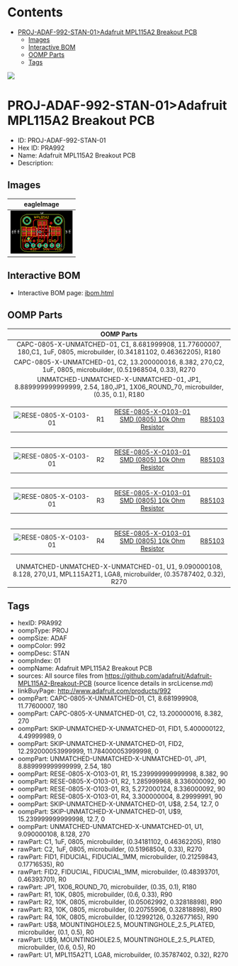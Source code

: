 



Contents
========

* [PROJ-ADAF-992-STAN-01>Adafruit MPL115A2 Breakout PCB](#proj-adaf-992-stan-01adafruit-mpl115a2-breakout-pcb)
	* [Images](#images)
	* [Interactive BOM](#interactive-bom)
	* [OOMP Parts](#oomp-parts)
	* [Tags](#tags)
  
![][im]
# PROJ-ADAF-992-STAN-01>Adafruit MPL115A2 Breakout PCB

- ID: PROJ-ADAF-992-STAN-01
- Hex ID: PRA992
- Name: Adafruit MPL115A2 Breakout PCB
- Description: 

## Images
  
  

|eagleImage|
| :---: |
|[![eagleImage](eagleImage_140.png)](eagleImage_600.png)|

## Interactive BOM

- Interactive BOM page: [ibom.html](kicad/bom/ibom.html)

## OOMP Parts
  

|OOMP Parts|
| :---: |
|CAPC-0805-X-UNMATCHED-01, C1, 8.681999908, 11.77600007, 180,C1, 1uF, 0805, microbuilder, (0.34181102, 0.46362205), R180|
|CAPC-0805-X-UNMATCHED-01, C2, 13.200000016, 8.382, 270,C2, 1uF, 0805, microbuilder, (0.51968504, 0.33), R270|
|UNMATCHED-UNMATCHED-X-UNMATCHED-01, JP1, 8.889999999999999, 2.54, 180,JP1, 1X06_ROUND_70, microbuilder, (0.35, 0.1), R180|
|<table><tr><td>![RESE-0805-X-O103-01](https://raw.githubusercontent.com/oomlout/oomlout_OOMP_parts/main/RESE-0805-X-O103-01/image_140.jpg)</td><td> R1</td><td>[RESE-0805-X-O103-01<br>SMD (0805) 10k Ohm Resistor](https://github.com/oomlout/oomlout_OOMP_parts/tree/main/RESE-0805-X-O103-01/)</td><td>[R85103](https://github.com/oomlout/oomlout_OOMP_parts/tree/main/RESE-0805-X-O103-01/)</td></tr></table>|
|<table><tr><td>![RESE-0805-X-O103-01](https://raw.githubusercontent.com/oomlout/oomlout_OOMP_parts/main/RESE-0805-X-O103-01/image_140.jpg)</td><td> R2</td><td>[RESE-0805-X-O103-01<br>SMD (0805) 10k Ohm Resistor](https://github.com/oomlout/oomlout_OOMP_parts/tree/main/RESE-0805-X-O103-01/)</td><td>[R85103](https://github.com/oomlout/oomlout_OOMP_parts/tree/main/RESE-0805-X-O103-01/)</td></tr></table>|
|<table><tr><td>![RESE-0805-X-O103-01](https://raw.githubusercontent.com/oomlout/oomlout_OOMP_parts/main/RESE-0805-X-O103-01/image_140.jpg)</td><td> R3</td><td>[RESE-0805-X-O103-01<br>SMD (0805) 10k Ohm Resistor](https://github.com/oomlout/oomlout_OOMP_parts/tree/main/RESE-0805-X-O103-01/)</td><td>[R85103](https://github.com/oomlout/oomlout_OOMP_parts/tree/main/RESE-0805-X-O103-01/)</td></tr></table>|
|<table><tr><td>![RESE-0805-X-O103-01](https://raw.githubusercontent.com/oomlout/oomlout_OOMP_parts/main/RESE-0805-X-O103-01/image_140.jpg)</td><td> R4</td><td>[RESE-0805-X-O103-01<br>SMD (0805) 10k Ohm Resistor](https://github.com/oomlout/oomlout_OOMP_parts/tree/main/RESE-0805-X-O103-01/)</td><td>[R85103](https://github.com/oomlout/oomlout_OOMP_parts/tree/main/RESE-0805-X-O103-01/)</td></tr></table>|
|UNMATCHED-UNMATCHED-X-UNMATCHED-01, U1, 9.090000108, 8.128, 270,U1, MPL115A2T1, LGA8, microbuilder, (0.35787402, 0.32), R270|

## Tags

- hexID: PRA992
- oompType: PROJ
- oompSize: ADAF
- oompColor: 992
- oompDesc: STAN
- oompIndex: 01
- oompName: Adafruit MPL115A2 Breakout PCB
- sources: All source files from https://github.com/adafruit/Adafruit-MPL115A2-Breakout-PCB (source licence details in srcLicense.md)
- linkBuyPage: http://www.adafruit.com/products/992
- oompPart: CAPC-0805-X-UNMATCHED-01, C1, 8.681999908, 11.77600007, 180
- oompPart: CAPC-0805-X-UNMATCHED-01, C2, 13.200000016, 8.382, 270
- oompPart: SKIP-UNMATCHED-X-UNMATCHED-01, FID1, 5.400000122, 4.49999989, 0
- oompPart: SKIP-UNMATCHED-X-UNMATCHED-01, FID2, 12.292000053999999, 11.784000053999998, 0
- oompPart: UNMATCHED-UNMATCHED-X-UNMATCHED-01, JP1, 8.889999999999999, 2.54, 180
- oompPart: RESE-0805-X-O103-01, R1, 15.239999999999998, 8.382, 90
- oompPart: RESE-0805-X-O103-01, R2, 1.285999968, 8.336000092, 90
- oompPart: RESE-0805-X-O103-01, R3, 5.272000124, 8.336000092, 90
- oompPart: RESE-0805-X-O103-01, R4, 3.300000004, 8.29999991, 90
- oompPart: SKIP-UNMATCHED-X-UNMATCHED-01, U$8, 2.54, 12.7, 0
- oompPart: SKIP-UNMATCHED-X-UNMATCHED-01, U$9, 15.239999999999998, 12.7, 0
- oompPart: UNMATCHED-UNMATCHED-X-UNMATCHED-01, U1, 9.090000108, 8.128, 270
- rawPart: C1, 1uF, 0805, microbuilder, (0.34181102, 0.46362205), R180
- rawPart: C2, 1uF, 0805, microbuilder, (0.51968504, 0.33), R270
- rawPart: FID1, FIDUCIAL, FIDUCIAL_1MM, microbuilder, (0.21259843, 0.17716535), R0
- rawPart: FID2, FIDUCIAL, FIDUCIAL_1MM, microbuilder, (0.48393701, 0.46393701), R0
- rawPart: JP1, 1X06_ROUND_70, microbuilder, (0.35, 0.1), R180
- rawPart: R1, 10K, 0805, microbuilder, (0.6, 0.33), R90
- rawPart: R2, 10K, 0805, microbuilder, (0.05062992, 0.32818898), R90
- rawPart: R3, 10K, 0805, microbuilder, (0.20755906, 0.32818898), R90
- rawPart: R4, 10K, 0805, microbuilder, (0.12992126, 0.32677165), R90
- rawPart: U$8, MOUNTINGHOLE2.5, MOUNTINGHOLE_2.5_PLATED, microbuilder, (0.1, 0.5), R0
- rawPart: U$9, MOUNTINGHOLE2.5, MOUNTINGHOLE_2.5_PLATED, microbuilder, (0.6, 0.5), R0
- rawPart: U1, MPL115A2T1, LGA8, microbuilder, (0.35787402, 0.32), R270



[im]: eagleImage_450.png
